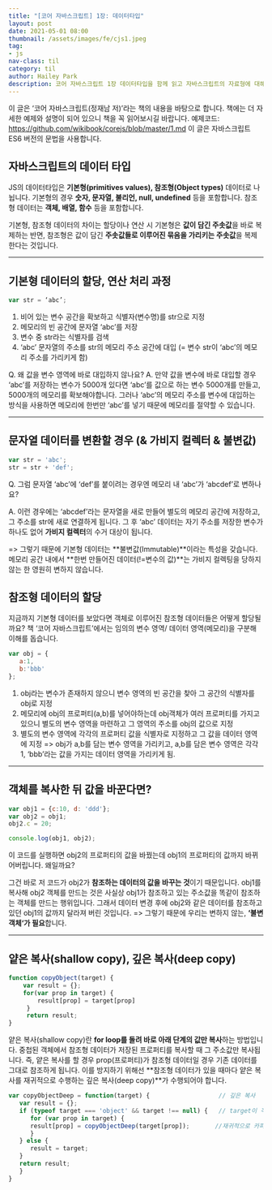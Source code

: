 ```yaml
---
title: "[코어 자바스크립트] 1장: 데이터타입"
layout: post
date: 2021-05-01 08:00
thumbnail: /assets/images/fe/cjs1.jpeg
tag:
- js
nav-class: til
category: til
author: Hailey Park
description: 코어 자바스크립트 1장 데이터타입을 함께 읽고 자바스크립트의 자료형에 대해 배우다.
---
```


 이 글은 ‘코어 자바스크립트(정재남 저)’라는 책의 내용을 바탕으로 합니다.
 책에는 더 자세한 예제와 설명이 되어 있으니 책을 꼭 읽어보시길 바랍니다.
 예제코드: https://github.com/wikibook/corejs/blob/master/1.md
 이 글은 자바스크립트 ES6 버전의 문법을 사용합니다.

## 자바스크립트의 데이터 타입

JS의 데이터타입은 **기본형(primitives values), 참조형(Object types)** 데이터로 나뉩니다. 기본형의 경우 **숫자, 문자열, 불리언, null, undefined** 등을 포함합니다. 참조형 데이터는 **객체, 배열, 함수** 등을 포함합니다.

기본형, 참조형 데이터의 차이는 할당이나 연산 시 기본형은 **값이 담긴 주솟값**을 바로 복제하는 반면, 참조형은 값이 담긴 **주솟값들로 이루어진 묶음을 가리키는 주솟값**을 복제한다는 것입니다.

---------------------------------------

## 기본형 데이터의 할당, 연산 처리 과정
```javascript
var str = ‘abc’;
```
1. 비어 있는 변수 공간을 확보하고 식별자(변수명)를 str으로 지정
2. 메모리의 빈 공간에 문자열 ‘abc’를 저장
3. 변수 중 str라는 식별자를 검색
4. ‘abc’ 문자열의 주소를 str의 메모리 주소 공간에 대입 (= 변수 str이 ‘abc’의 메모리 주소를 가리키게 함)

Q. 왜 값을 변수 영역에 바로 대입하지 않나요?
A. 만약 값을 변수에 바로 대입할 경우 ‘abc’를 저장하는 변수가 5000개 있다면 ‘abc’를 값으로 하는 변수 5000개를 만들고, 5000개의 메모리를 확보해야합니다. 그러나 ‘abc’의 메모리 주소를 변수에 대입하는 방식을 사용하면 메모리에 한번만 ‘abc’를 넣기 때문에 메모리를 절약할 수 있습니다.

---------------------------------------

## 문자열 데이터를 변환할 경우 (& 가비지 컬렉터 & 불변값)
```javascript
var str = 'abc';
str = str + 'def';
```
Q. 그럼 문자열 ‘abc’에 ‘def’를 붙이려는 경우엔 메모리 내 ‘abc’가 ‘abcdef’로 변하나요?

A. 이런 경우에는 ‘abcdef’라는 문자열을 새로 만들어 별도의 메모리 공간에 저장하고, 그 주소를 str에 새로 연결하게 됩니다. 그 후 ‘abc’ 데이터는 자기 주소를 저장한 변수가 하나도 없어 **가비지 컬렉터**의 수거 대상이 됩니다.

=> 그렇기 때문에 기본형 데이터는 **불변값(Immutable)**이라는 특성을 갖습니다. 메모리 공간 내에서 **한번 만들어진 데이터(!=변수의 값)**는 가비지 컬렉팅을 당하지 않는 한 영원히 변하지 않습니다.

## 참조형 데이터의 할당

지금까지 기본형 데이터를 보았다면 객체로 이루어진 참조형 데이터들은 어떻게 할당될까요? 책 ‘코어 자바스크립트’에서는 임의의 변수 영역/ 데이터 영역(메모리)을 구분해 이해를 돕습니다.

```javascript
var obj = {
   a:1,
   b:'bbb'
};
```
1. obj라는 변수가 존재하지 않으니 변수 영역의 빈 공간을 찾아 그 공간의 식별자를 obj로 지정
2. 메모리에 obj의 프로퍼티(a,b)를 넣어야하는데 obj객체가 여러 프로퍼티를 가지고 있으니 별도의 변수 영역을 마련하고 그 영역의 주소를 obj의 값으로 지정
3. 별도의 변수 영역에 각각의 프로퍼티 값을 식별자로 지정하고 그 값을 데이터 영역에 지정
=> obj가 a,b를 담는 변수 영역을 가리키고, a,b를 담은 변수 영역은 각각 1, ‘bbb’라는 값을 가지는 데이터 영역을 가리키게 됨.

---------------------------------------

## 객체를 복사한 뒤 값을 바꾼다면?

```javascript
var obj1 = {c:10, d: 'ddd'};
var obj2 = obj1;
obj2.c = 20;

console.log(obj1, obj2); 
````
이 코드를 실행하면 obj2의 프로퍼티의 값을 바꿨는데 obj1의 프로퍼티의 값까지 바뀌어버립니다. 왜일까요?

그건 바로 저 코드가 obj2가 **참조하는 데이터의 값을 바꾸는 것**이기 때문입니다. obj1를 복사해 obj2 객체를 만드는 것은 사실상 obj1가 참조하고 있는 주소값을 똑같이 참조하는 객체를 만드는 행위입니다. 그래서 데이터 변경 후에 obj2와 같은 데이터를 참조하고 있던 obj1의 값까지 달라져 버린 것입니다.
=> 그렇기 때문에 우리는 변하지 않는, **‘불변 객체‘가 필요**합니다.

---------------------------------------

## 얕은 복사(shallow copy), 깊은 복사(deep copy)
```javascript
function copyObject(target) {
	var result = {};
	for(var prop in target) {
		result[prop] = target[prop]
     }
     return result;
}
```
얕은 복사(shallow copy)란 **for loop를 돌려 바로 아래 단계의 값만 복사**하는 방법입니다. 중첩된 객체에서 참조형 데이터가 저장된 프로퍼티를 복사할 때 그 주소값만 복사됩니다. 즉, 얕은 복사를 할 경우 prop(프로퍼티)가 참조형 데이터일 경우 기존 데이터를 그대로 참조하게 됩니다. 이를 방지하기 위해선 **참조형 데이터가 있을 때마다 얕은 복사를 재귀적으로 수행하는 깊은 복사(deep copy)**가 수행되어야 합니다.

```javascript
var copyObjectDeep = function(target) {                   // 깊은 복사
   var result = {};
   if (typeof target === 'object' && target !== null) {   // target이 객체인 경우
      for (var prop in target) {
      result[prop] = copyObjectDeep(target[prop]);       //재귀적으로 카피
      }
   } else {
      result = target;
   }
   return result;
   }
}            
```